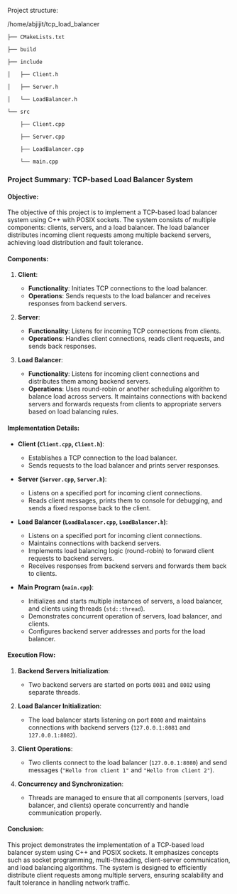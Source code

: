 
Project structure:

/home/abjijit/tcp_load_balancer

    ├── CMakeLists.txt
    
    ├── build
    
    ├── include
    
    │   ├── Client.h
    
    │   ├── Server.h
    
    │   └── LoadBalancer.h
    
    └── src
    
        ├── Client.cpp
        
        ├── Server.cpp
        
        ├── LoadBalancer.cpp
        
        └── main.cpp
        


### Project Summary: TCP-based Load Balancer System

#### Objective:
The objective of this project is to implement a TCP-based load balancer system using C++ with POSIX sockets. The system consists of multiple components: clients, servers, and a load balancer. The load balancer distributes incoming client requests among multiple backend servers, achieving load distribution and fault tolerance.

#### Components:
1. **Client**:
   - **Functionality**: Initiates TCP connections to the load balancer.
   - **Operations**: Sends requests to the load balancer and receives responses from backend servers.

2. **Server**:
   - **Functionality**: Listens for incoming TCP connections from clients.
   - **Operations**: Handles client connections, reads client requests, and sends back responses.

3. **Load Balancer**:
   - **Functionality**: Listens for incoming client connections and distributes them among backend servers.
   - **Operations**: Uses round-robin or another scheduling algorithm to balance load across servers. It maintains connections with backend servers and forwards requests from clients to appropriate servers based on load balancing rules.

#### Implementation Details:
- **Client (`Client.cpp`, `Client.h`)**:
  - Establishes a TCP connection to the load balancer.
  - Sends requests to the load balancer and prints server responses.

- **Server (`Server.cpp`, `Server.h`)**:
  - Listens on a specified port for incoming client connections.
  - Reads client messages, prints them to console for debugging, and sends a fixed response back to the client.

- **Load Balancer (`LoadBalancer.cpp`, `LoadBalancer.h`)**:
  - Listens on a specified port for incoming client connections.
  - Maintains connections with backend servers.
  - Implements load balancing logic (round-robin) to forward client requests to backend servers.
  - Receives responses from backend servers and forwards them back to clients.

- **Main Program (`main.cpp`)**:
  - Initializes and starts multiple instances of servers, a load balancer, and clients using threads (`std::thread`).
  - Demonstrates concurrent operation of servers, load balancer, and clients.
  - Configures backend server addresses and ports for the load balancer.

#### Execution Flow:
1. **Backend Servers Initialization**:
   - Two backend servers are started on ports `8081` and `8082` using separate threads.

2. **Load Balancer Initialization**:
   - The load balancer starts listening on port `8080` and maintains connections with backend servers (`127.0.0.1:8081` and `127.0.0.1:8082`).

3. **Client Operations**:
   - Two clients connect to the load balancer (`127.0.0.1:8080`) and send messages (`"Hello from client 1"` and `"Hello from client 2"`).

4. **Concurrency and Synchronization**:
   - Threads are managed to ensure that all components (servers, load balancer, and clients) operate concurrently and handle communication properly.

#### Conclusion:
This project demonstrates the implementation of a TCP-based load balancer system using C++ and POSIX sockets. It emphasizes concepts such as socket programming, multi-threading, client-server communication, and load balancing algorithms. The system is designed to efficiently distribute client requests among multiple servers, ensuring scalability and fault tolerance in handling network traffic.
